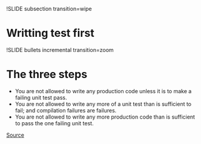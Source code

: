!SLIDE subsection transition=wipe

# Writting test first

!SLIDE bullets incremental transition=zoom

# The three steps

* You are not allowed to write any production code unless it is to make a failing unit test pass.
* You are not allowed to write any more of a unit test than is sufficient to fail; and compilation failures are failures.
* You are not allowed to write any more production code than is sufficient to pass the one failing unit test.

[Source](http://butunclebob.com/ArticleS.UncleBob.TheThreeRulesOfTdd)
